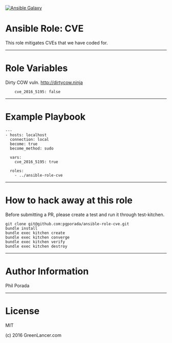 [![Ansible Galaxy](http://img.shields.io/badge/ansible--galaxy-apt-blue.svg)](https://galaxy.ansible.com/pgporada/cve/)

# Ansible Role: CVE
This role mitigates CVEs that we have coded for.

- - - -

# Role Variables

Dirty COW vuln. http://dirtycow.ninja

        cve_2016_5195: false

- - - -

# Example Playbook
```
---
- hosts: localhost
  connection: local
  become: true
  become_method: sudo

  vars:
    cve_2016_5195: true

  roles:
    - ../ansible-role-cve
```

- - - -

# How to hack away at this role
Before submitting a PR, please create a test and run it through test-kitchen.

```
git clone git@github.com:pgporada/ansible-role-cve.git
bundle install
bundle exec kitchen create
bundle exec kitchen converge
bundle exec kitchen verify
bundle exec kitchen destroy
```

- - - -

# Author Information

Phil Porada

- - - -

# License

MIT

(c) 2016 GreenLancer.com
